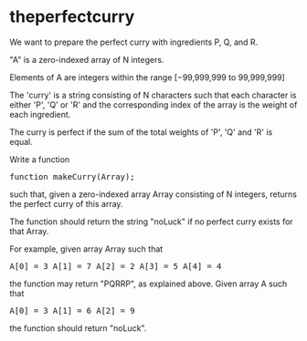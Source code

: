 # theperfectcurry

<p>We want to prepare the perfect curry with ingredients P, Q, and R.</p>
<p>"A" is a zero-indexed array of N integers.</p>
<p>Elements of A are integers within the range [−99,999,999 to 99,999,999]</p>
<p>The 'curry' is a string consisting of N characters such that each character is either 'P', 'Q' or 'R' and the corresponding index of the array is the weight of each ingredient.</p>
<p>The curry is perfect if the sum of the total weights of 'P', 'Q' and 'R' is equal.</p>
<p>Write a function</p>
<pre>function makeCurry(Array);</pre>
<p>such that, given a zero-indexed array Array consisting of N integers, returns the perfect curry of this array.</p>
<p>The function should return the string "noLuck" if no perfect curry exists for that Array.</p>
<p>For example, given array Array such that</p>
<pre>A[0] = 3 A[1] = 7 A[2] = 2 A[3] = 5 A[4] = 4</pre>
<p>the function may return "PQRRP", as explained above. Given array A such that</p>
<pre>A[0] = 3 A[1] = 6 A[2] = 9</pre>
<p>the function should return "noLuck".</p>
